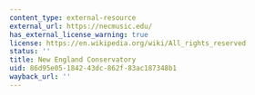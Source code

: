 ```yaml
---
content_type: external-resource
external_url: https://necmusic.edu/
has_external_license_warning: true
license: https://en.wikipedia.org/wiki/All_rights_reserved
status: ''
title: New England Conservatory
uid: 86d95e05-1842-43dc-862f-83ac187348b1
wayback_url: ''
---
```

